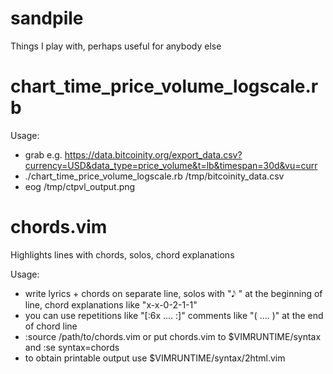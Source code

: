 # sandpile
Things I play with, perhaps useful for anybody else

chart_time_price_volume_logscale.rb
===================================
Usage:

* grab e.g. https://data.bitcoinity.org/export_data.csv?currency=USD&data_type=price_volume&t=lb&timespan=30d&vu=curr
* ./chart_time_price_volume_logscale.rb /tmp/bitcoinity_data.csv
* eog /tmp/ctpvl_output.png

chords.vim
==========
Highlights lines with chords, solos, chord explanations

Usage:

* write lyrics + chords on separate line, solos with "𝅘𝅥𝅮 " at the beginning of line, chord explanations like "x-x-0-2-1-1"
* you can use repetitions like "[:6x ....  :]" comments like "( .... )" at the end of chord line
* :source /path/to/chords.vim or put chords.vim to $VIMRUNTIME/syntax and :se syntax=chords
* to obtain printable output use $VIMRUNTIME/syntax/2html.vim
